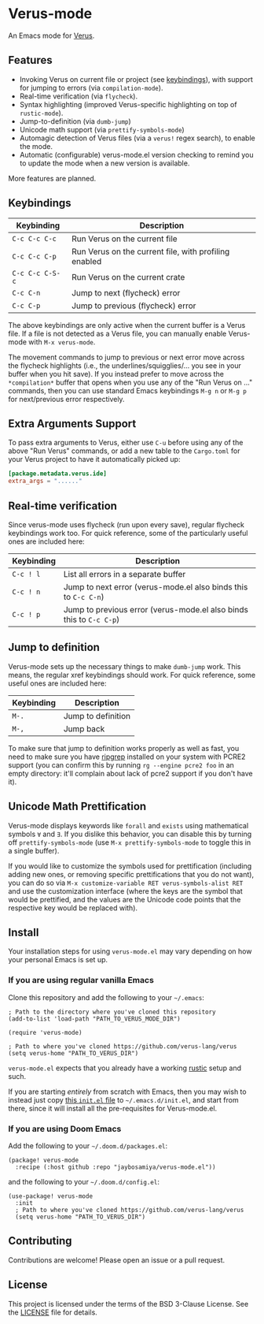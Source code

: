 # Verus-mode

An Emacs mode for [Verus](https://github.com/verus-lang/verus).

## Features

+ Invoking Verus on current file or project (see [keybindings](#keybindings)),
  with support for jumping to errors (via `compilation-mode`).
+ Real-time verification (via `flycheck`).
+ Syntax highlighting (improved Verus-specific highlighting on top of `rustic-mode`).
+ Jump-to-definition (via `dumb-jump`)
+ Unicode math support (via `prettify-symbols-mode`)
+ Automagic detection of Verus files (via a `verus!` regex search), to enable
  the mode.
+ Automatic (configurable) verus-mode.el version checking to remind you to
  update the mode when a new version is available.

More features are planned.

## Keybindings

| Keybinding      | Description                                           |
|-----------------|-------------------------------------------------------|
| `C-c C-c C-c`   | Run Verus on the current file                         |
| `C-c C-c C-p`   | Run Verus on the current file, with profiling enabled |
| `C-c C-c C-S-c` | Run Verus on the current crate                        |
| `C-c C-n`       | Jump to next (flycheck) error                         |
| `C-c C-p`       | Jump to previous (flycheck) error                     |

The above keybindings are only active when the current buffer is a Verus file.
If a file is not detected as a Verus file, you can manually enable Verus-mode
with `M-x verus-mode`.

The movement commands to jump to previous or next error move across the flycheck
highlights (i.e., the underlines/squigglies/... you see in your buffer when you
hit save). If you instead prefer to move across the `*compilation*` buffer that
opens when you use any of the "Run Verus on ..." commands, then you can use
standard Emacs keybindings `M-g n` or `M-g p` for next/previous error
respectively.

## Extra Arguments Support

To pass extra arguments to Verus, either use `C-u` before using any of the above
"Run Verus" commands, or add a new table to the `Cargo.toml` for your Verus
project to have it automatically picked up:

``` toml
[package.metadata.verus.ide]
extra_args = "......"
```

## Real-time verification

Since verus-mode uses flycheck (run upon every save), regular flycheck
keybindings work too. For quick reference, some of the particularly useful ones
are included here:

| Keybinding | Description                                                         |
|------------|---------------------------------------------------------------------|
| `C-c ! l`  | List all errors in a separate buffer                                |
| `C-c ! n`  | Jump to next error (verus-mode.el also binds this to `C-c C-n`)     |
| `C-c ! p`  | Jump to previous error (verus-mode.el also binds this to `C-c C-p`) |

## Jump to definition

Verus-mode sets up the necessary things to make `dumb-jump` work. This means,
the regular xref keybindings should work. For quick reference, some useful ones
are included here:

| Keybinding | Description                          |
|------------|--------------------------------------|
| `M-.`      | Jump to definition                   |
| `M-,`      | Jump back                            |

To make sure that jump to definition works properly as well as fast, you need to
make sure you have [ripgrep](https://github.com/BurntSushi/ripgrep) installed on
your system with PCRE2 support (you can confirm this by running `rg --engine
pcre2 foo` in an empty directory: it'll complain about lack of pcre2 support if
you don't have it).

## Unicode Math Prettification

Verus-mode displays keywords like `forall` and `exists` using mathematical
symbols `∀` and `∃`. If you dislike this behavior, you can disable this by
turning off `prettify-symbols-mode` (use `M-x prettify-symbols-mode` to toggle
this in a single buffer).

If you would like to customize the symbols used for prettification (including
adding new ones, or removing specific prettifications that you do not want), you
can do so via `M-x customize-variable RET verus-symbols-alist RET` and use the
customization interface (where the keys are the symbol that would be prettified,
and the values are the Unicode code points that the respective key would be
replaced with).

## Install

Your installation steps for using `verus-mode.el` may vary depending on how your
personal Emacs is set up.

### If you are using regular vanilla Emacs

Clone this repository and add the following to your `~/.emacs`:

```emacs-lisp
; Path to the directory where you've cloned this repository
(add-to-list 'load-path "PATH_TO_VERUS_MODE_DIR")

(require 'verus-mode)

; Path to where you've cloned https://github.com/verus-lang/verus
(setq verus-home "PATH_TO_VERUS_DIR")
```

`verus-mode.el` expects that you already have a working
[rustic](https://github.com/brotzeit/rustic) setup and such.

If you are starting _entirely_ from scratch with Emacs, then you may wish to
instead just copy [this `init.el` file](./.emacs-sandbox/init.el) to
`~/.emacs.d/init.el`, and start from there, since it will install all the
pre-requisites for Verus-mode.el.

### If you are using Doom Emacs

Add the following to your `~/.doom.d/packages.el`:

```emacs-lisp
(package! verus-mode
  :recipe (:host github :repo "jaybosamiya/verus-mode.el"))
```

and the following to your `~/.doom.d/config.el`:

```emacs-lisp
(use-package! verus-mode
  :init
  ; Path to where you've cloned https://github.com/verus-lang/verus
  (setq verus-home "PATH_TO_VERUS_DIR")
```

## Contributing

Contributions are welcome! Please open an issue or a pull request.

## License

This project is licensed under the terms of the BSD 3-Clause License. See the
[LICENSE](LICENSE) file for details.

